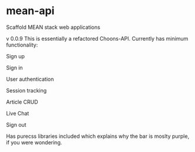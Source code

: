 # mean-api
Scaffold MEAN stack web applications

v 0.0.9
This is essentially a refactored Choons-API. Currently has minimum functionality:

Sign up

Sign in

User authentication

Session tracking

Article CRUD

Live Chat

Sign out

Has purecss libraries included which explains why the bar is moslty purple, if you were wondering.

